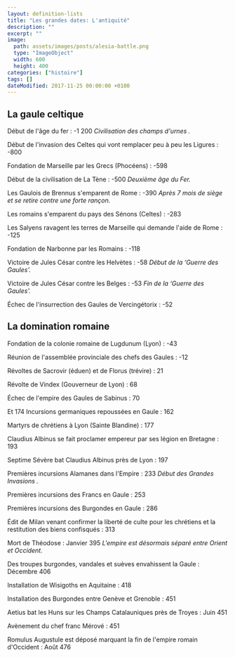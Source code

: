 ```yaml
---
layout: definition-lists
title: "Les grandes dates: L'antiquité"
description: ""
excerpt: ""
image:
  path: assets/images/posts/alesia-battle.png
  type: "ImageObject"
  width: 600
  height: 400
categories: ["histoire"]
tags: []
dateModified: 2017-11-25 00:00:00 +0100
---
```


## La gaule celtique

Début de l'âge du fer
: -1 200
*Civilisation des champs d'urnes .*

Début de l'invasion des Celtes qui vont remplacer peu à peu les Ligures
: -800

Fondation de Marseille par les Grecs (Phocéens)
: -598

Début de la civilisation de La Tène
: -500
*Deuxième âge du Fer.*

Les Gaulois de Brennus s'emparent de Rome
: -390
*Après 7 mois de siège et se retire contre une forte rançon.*

Les romains s'emparent du pays des Sénons (Celtes)
: -283

Les Salyens ravagent les terres de Marseille qui demande l'aide de Rome
: -125

Fondation de Narbonne par les Romains
: -118

Victoire de Jules César contre les Helvètes
: -58
*Début de la ‘Guerre des Gaules'.*

Victoire de Jules César contre les Belges
: -53
*Fin de la ‘Guerre des Gaules'.*

Échec de l'insurrection des Gaules de Vercingétorix
: -52


## La domination romaine

Fondation de la colonie romaine de Lugdunum (Lyon)
: -43

Réunion de l'assemblée provinciale des chefs des Gaules
: -12

Révoltes de Sacrovir (éduen) et de Florus (trévire)
: 21

Révolte de Vindex (Gouverneur de Lyon)
: 68

Échec de l'empire des Gaules de Sabinus
: 70

Et 174 Incursions germaniques repoussées en Gaule
: 162

Martyrs de chrétiens à Lyon (Sainte Blandine)
: 177

Claudius Albinus se fait proclamer empereur par ses légion en Bretagne
: 193

Septime Sévère bat Claudius Albinus près de Lyon
: 197

Premières incursions Alamanes dans l'Empire
: 233
*Début des Grandes Invasions .*

Premières incursions des Francs en Gaule
: 253

Premières incursions des Burgondes en Gaule
: 286

Édit de Milan venant confirmer la liberté de culte pour les chrétiens et la restitution des biens confisqués
: 313

Mort de Théodose
: Janvier 395
*L'empire est désormais séparé entre Orient et Occident.*

Des troupes burgondes, vandales et suèves envahissent la Gaule
: Décembre 406

Installation de Wisigoths en Aquitaine
: 418

Installation des Burgondes entre Genève et Grenoble
: 451

Aetius bat les Huns sur les Champs Catalauniques près de Troyes
: Juin 451

Avènement du chef franc Mérové
: 451

Romulus Augustule est déposé marquant la fin de l'empire romain d'Occident
: Août 476
